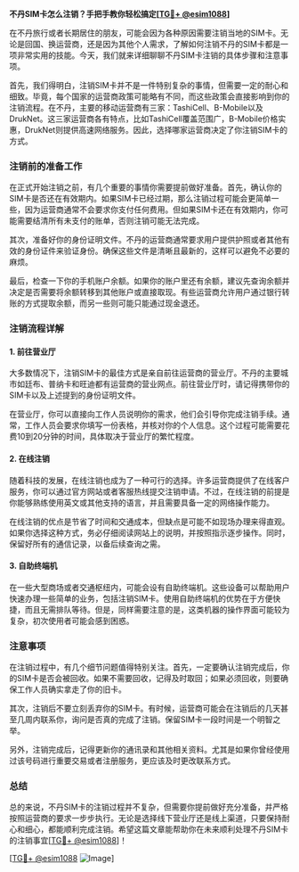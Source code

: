 **不丹SIM卡怎么注销？手把手教你轻松搞定[[TG💪+ @esim1088](https://t.me/s/esim1088)]**

在不丹旅行或者长期居住的朋友，可能会因为各种原因需要注销当地的SIM卡。无论是回国、换运营商，还是因为其他个人需求，了解如何注销不丹的SIM卡都是一项非常实用的技能。今天，我们就来详细聊聊不丹SIM卡注销的具体步骤和注意事项。

首先，我们得明白，注销SIM卡并不是一件特别复杂的事情，但需要一定的耐心和细致。毕竟，每个国家的运营商政策可能略有不同，而这些政策会直接影响到你的注销流程。在不丹，主要的移动运营商有三家：TashiCell、B-Mobile以及DrukNet。这三家运营商各有特点，比如TashiCell覆盖范围广，B-Mobile价格实惠，DrukNet则提供高速网络服务。因此，选择哪家运营商决定了你注销SIM卡的方式。

### 注销前的准备工作

在正式开始注销之前，有几个重要的事情你需要提前做好准备。首先，确认你的SIM卡是否还在有效期内。如果SIM卡已经过期，那么注销过程可能会更简单一些，因为运营商通常不会要求你支付任何费用。但如果SIM卡还在有效期内，你可能需要结清所有未支付的账单，否则注销可能无法完成。

其次，准备好你的身份证明文件。不丹的运营商通常要求用户提供护照或者其他有效的身份证件来验证身份。确保这些文件是清晰且最新的，这样可以避免不必要的麻烦。

最后，检查一下你的手机账户余额。如果你的账户里还有余额，建议先查询余额并决定是否需要将余额转移到其他账户或直接取现。有些运营商允许用户通过银行转账的方式提取余额，而另一些则可能只能通过现金退还。

### 注销流程详解

#### 1. 前往营业厅

大多数情况下，注销SIM卡的最佳方式是亲自前往运营商的营业厅。不丹的主要城市如廷布、普纳卡和旺迪都有运营商的营业网点。前往营业厅时，请记得携带你的SIM卡以及上述提到的身份证明文件。

在营业厅，你可以直接向工作人员说明你的需求，他们会引导你完成注销手续。通常，工作人员会要求你填写一份表格，并核对你的个人信息。这个过程可能需要花费10到20分钟的时间，具体取决于营业厅的繁忙程度。

#### 2. 在线注销

随着科技的发展，在线注销也成为了一种可行的选择。许多运营商提供了在线客户服务，你可以通过官方网站或者客服热线提交注销申请。不过，在线注销的前提是你能够熟练使用英文或其他支持的语言，并且需要具备一定的网络操作能力。

在线注销的优点是节省了时间和交通成本，但缺点是可能不如现场办理来得直观。如果你选择这种方式，务必仔细阅读网站上的说明，并按照指示逐步操作。同时，保留好所有的通信记录，以备后续查询之需。

#### 3. 自助终端机

在一些大型商场或者交通枢纽内，可能会设有自助终端机。这些设备可以帮助用户快速办理一些简单的业务，包括注销SIM卡。使用自助终端机的优势在于方便快捷，而且无需排队等待。但是，同样需要注意的是，这类机器的操作界面可能较为复杂，初次使用者可能会感到困惑。

### 注意事项

在注销过程中，有几个细节问题值得特别关注。首先，一定要确认注销完成后，你的SIM卡是否会被回收。如果不需要回收，记得及时取回；如果必须回收，则要确保工作人员确实拿走了你的旧卡。

其次，注销后不要立刻丢弃你的SIM卡。有时候，运营商可能会在注销后的几天甚至几周内联系你，询问是否真的完成了注销。保留SIM卡一段时间是一个明智之举。

另外，注销完成后，记得更新你的通讯录和其他相关资料。尤其是如果你曾经使用过该号码进行重要交易或者注册服务，更应该及时更改联系方式。

### 总结

总的来说，不丹SIM卡的注销过程并不复杂，但需要你提前做好充分准备，并严格按照运营商的要求一步步执行。无论是选择线下营业厅还是线上渠道，只要保持耐心和细心，都能顺利完成注销。希望这篇文章能帮助你在未来顺利处理不丹SIM卡的注销事宜[[TG💪+ @esim1088](https://t.me/s/esim1088)]！

[[TG💪+ @esim1088](https://t.me/s/esim1088) ![Image](https://i.postimg.cc/4NQfJmqS/Snipaste-2025-05-13-00-14-12.png)]